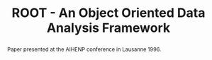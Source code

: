 ---
layout: default
title: ROOT - An Object Oriented Data Analysis Framework
authors: René Brun and Fons Rademakers
publication:
year: 1996
type: HISTORICAL
www: https://root.cern/download/laussanne.ps.gz)
abstract: Paper presented at the AIHENP conference in Lausanne 1996.
---
